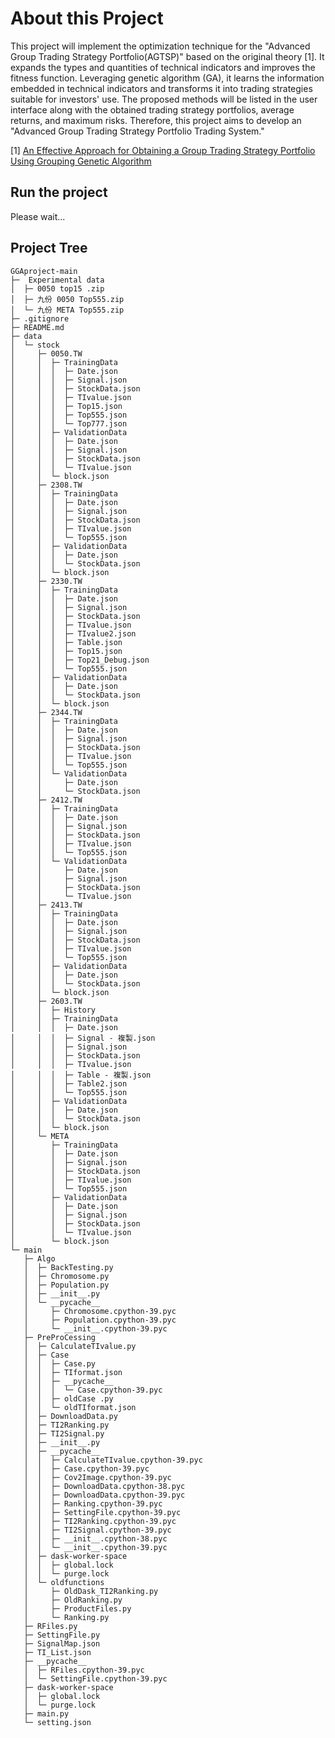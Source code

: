 # About this Project

This project will implement the optimization technique for the "Advanced Group Trading Strategy Portfolio(AGTSP)" based on the original theory [1]. It expands the types and quantities of technical indicators and improves the fitness function. Leveraging genetic algorithm (GA), it learns the information embedded in technical indicators and transforms it into trading strategies suitable for investors' use. The proposed methods will be listed in the user interface along with the obtained trading strategy portfolios, average returns, and maximum risks. Therefore, this project aims to develop an "Advanced Group Trading Strategy Portfolio Trading System."

[1] [An Effective Approach for Obtaining a Group Trading Strategy Portfolio Using Grouping Genetic Algorithm](https://ieeexplore.ieee.org/abstract/document/8604011)

## Run the project

Please wait...

## Project Tree
```
GGAproject-main
├─  Experimental data
│  ├─ 0050 top15 .zip
│  ├─ 九份 0050 Top555.zip
│  └─ 九份 META Top555.zip
├─ .gitignore
├─ README.md
├─ data
│  └─ stock
│     ├─ 0050.TW
│     │  ├─ TrainingData
│     │  │  ├─ Date.json
│     │  │  ├─ Signal.json
│     │  │  ├─ StockData.json
│     │  │  ├─ TIvalue.json
│     │  │  ├─ Top15.json
│     │  │  ├─ Top555.json
│     │  │  └─ Top777.json
│     │  ├─ ValidationData
│     │  │  ├─ Date.json
│     │  │  ├─ Signal.json
│     │  │  ├─ StockData.json
│     │  │  └─ TIvalue.json
│     │  └─ block.json
│     ├─ 2308.TW
│     │  ├─ TrainingData
│     │  │  ├─ Date.json
│     │  │  ├─ Signal.json
│     │  │  ├─ StockData.json
│     │  │  ├─ TIvalue.json
│     │  │  └─ Top555.json
│     │  ├─ ValidationData
│     │  │  ├─ Date.json
│     │  │  └─ StockData.json
│     │  └─ block.json
│     ├─ 2330.TW
│     │  ├─ TrainingData
│     │  │  ├─ Date.json
│     │  │  ├─ Signal.json
│     │  │  ├─ StockData.json
│     │  │  ├─ TIvalue.json
│     │  │  ├─ TIvalue2.json
│     │  │  ├─ Table.json
│     │  │  ├─ Top15.json
│     │  │  ├─ Top21_Debug.json
│     │  │  └─ Top555.json
│     │  ├─ ValidationData
│     │  │  ├─ Date.json
│     │  │  └─ StockData.json
│     │  └─ block.json
│     ├─ 2344.TW
│     │  ├─ TrainingData
│     │  │  ├─ Date.json
│     │  │  ├─ Signal.json
│     │  │  ├─ StockData.json
│     │  │  ├─ TIvalue.json
│     │  │  └─ Top555.json
│     │  └─ ValidationData
│     │     ├─ Date.json
│     │     └─ StockData.json
│     ├─ 2412.TW
│     │  ├─ TrainingData
│     │  │  ├─ Date.json
│     │  │  ├─ Signal.json
│     │  │  ├─ StockData.json
│     │  │  ├─ TIvalue.json
│     │  │  └─ Top555.json
│     │  └─ ValidationData
│     │     ├─ Date.json
│     │     ├─ Signal.json
│     │     ├─ StockData.json
│     │     └─ TIvalue.json
│     ├─ 2413.TW
│     │  ├─ TrainingData
│     │  │  ├─ Date.json
│     │  │  ├─ Signal.json
│     │  │  ├─ StockData.json
│     │  │  ├─ TIvalue.json
│     │  │  └─ Top555.json
│     │  ├─ ValidationData
│     │  │  ├─ Date.json
│     │  │  └─ StockData.json
│     │  └─ block.json
│     ├─ 2603.TW
│     │  ├─ History
│     │  ├─ TrainingData
│     │  │  ├─ Date.json
│     │  │  ├─ Signal - 複製.json
│     │  │  ├─ Signal.json
│     │  │  ├─ StockData.json
│     │  │  ├─ TIvalue.json
│     │  │  ├─ Table - 複製.json
│     │  │  ├─ Table2.json
│     │  │  └─ Top555.json
│     │  ├─ ValidationData
│     │  │  ├─ Date.json
│     │  │  └─ StockData.json
│     │  └─ block.json
│     └─ META
│        ├─ TrainingData
│        │  ├─ Date.json
│        │  ├─ Signal.json
│        │  ├─ StockData.json
│        │  ├─ TIvalue.json
│        │  └─ Top555.json
│        ├─ ValidationData
│        │  ├─ Date.json
│        │  ├─ Signal.json
│        │  ├─ StockData.json
│        │  └─ TIvalue.json
│        └─ block.json
└─ main
   ├─ Algo
   │  ├─ BackTesting.py
   │  ├─ Chromosome.py
   │  ├─ Population.py
   │  ├─ __init__.py
   │  └─ __pycache__
   │     ├─ Chromosome.cpython-39.pyc
   │     ├─ Population.cpython-39.pyc
   │     └─ __init__.cpython-39.pyc
   ├─ PreProCessing
   │  ├─ CalculateTIvalue.py
   │  ├─ Case
   │  │  ├─ Case.py
   │  │  ├─ TIformat.json
   │  │  ├─ __pycache__
   │  │  │  └─ Case.cpython-39.pyc
   │  │  ├─ oldCase .py
   │  │  └─ oldTIformat.json
   │  ├─ DownloadData.py
   │  ├─ TI2Ranking.py
   │  ├─ TI2Signal.py
   │  ├─ __init__.py
   │  ├─ __pycache__
   │  │  ├─ CalculateTIvalue.cpython-39.pyc
   │  │  ├─ Case.cpython-39.pyc
   │  │  ├─ Cov2Image.cpython-39.pyc
   │  │  ├─ DownloadData.cpython-38.pyc
   │  │  ├─ DownloadData.cpython-39.pyc
   │  │  ├─ Ranking.cpython-39.pyc
   │  │  ├─ SettingFile.cpython-39.pyc
   │  │  ├─ TI2Ranking.cpython-39.pyc
   │  │  ├─ TI2Signal.cpython-39.pyc
   │  │  ├─ __init__.cpython-38.pyc
   │  │  └─ __init__.cpython-39.pyc
   │  ├─ dask-worker-space
   │  │  ├─ global.lock
   │  │  └─ purge.lock
   │  └─ oldfunctions
   │     ├─ OldDask_TI2Ranking.py
   │     ├─ OldRanking.py
   │     ├─ ProductFiles.py
   │     └─ Ranking.py
   ├─ RFiles.py
   ├─ SettingFile.py
   ├─ SignalMap.json
   ├─ TI_List.json
   ├─ __pycache__
   │  ├─ RFiles.cpython-39.pyc
   │  └─ SettingFile.cpython-39.pyc
   ├─ dask-worker-space
   │  ├─ global.lock
   │  └─ purge.lock
   ├─ main.py
   └─ setting.json

```
